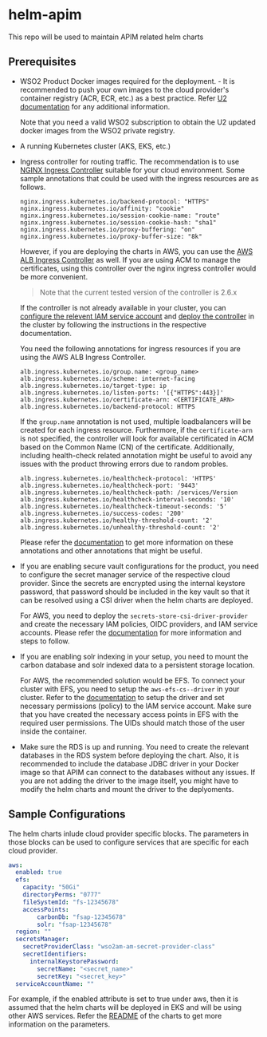 # helm-apim
This repo will be used to maintain APIM related helm charts

## Prerequisites

- WSO2 Product Docker images required for the deployment.  - It is recommended to push your own images to the cloud provider's container registry (ACR, ECR, etc.) as a best practice. Refer [U2 documentation](https://updates.docs.wso2.com/en/latest/updates/how-to-use-docker-images-to-receive-updates/) for any additional information. 
    
    Note that you need a valid WSO2 subscription to obtain the U2 updated docker images from the WSO2 private registry.

- A running Kubernetes cluster (AKS, EKS, etc.)

- Ingress controller for routing traffic. The recommendation is to use [NGINX Ingress Controller](https://kubernetes.github.io/ingress-nginx/deploy/) suitable for your cloud environment. Some sample annotations that could be used with the ingress resources are as follows.

  ```
  nginx.ingress.kubernetes.io/backend-protocol: "HTTPS"
  nginx.ingress.kubernetes.io/affinity: "cookie"
  nginx.ingress.kubernetes.io/session-cookie-name: "route"
  nginx.ingress.kubernetes.io/session-cookie-hash: "sha1"
  nginx.ingress.kubernetes.io/proxy-buffering: "on"
  nginx.ingress.kubernetes.io/proxy-buffer-size: "8k"
  ```

  However, if you are deploying the charts in AWS, you can use the [AWS ALB Ingress Controller](https://github.com/kubernetes-sigs/aws-load-balancer-controller/tree/main) as well. If you are using ACM to manage the certificates, using this controller over the nginx ingress controller would be more convenient.

  > Note that the current tested version of the controller is 2.6.x

  If the controller is not already available in your cluster, you can [configure the relevent IAM service account](https://kubernetes-sigs.github.io/aws-load-balancer-controller/v2.6/deploy/installation/#configure-iam) and [deploy the controller](https://kubernetes-sigs.github.io/aws-load-balancer-controller/v2.6/deploy/installation/#add-controller-to-cluster) in the cluster by following the instructions in the respective documentation.

  You need the following annotations for ingress resources if you are using the AWS ALB Ingress Controller.

  ```
  alb.ingress.kubernetes.io/group.name: <group_name>
  alb.ingress.kubernetes.io/scheme: internet-facing
  alb.ingress.kubernetes.io/target-type: ip
  alb.ingress.kubernetes.io/listen-ports: '[{"HTTPS":443}]'
  alb.ingress.kubernetes.io/certificate-arn: <CERTIFICATE_ARN>
  alb.ingress.kubernetes.io/backend-protocol: HTTPS
  ```

  If the `group.name` annotation is not used, multiple loadbalancers will be created for each ingress resource. Furthermore, if the `certificate-arn` is not specified, the controller will look for available certificated in ACM based on the Common Name (CN) of the certificate. Additionally, including health-check related annotation might be useful to avoid any issues with the product throwing errors due to random probles.

  ```
  alb.ingress.kubernetes.io/healthcheck-protocol: 'HTTPS'
  alb.ingress.kubernetes.io/healthcheck-port: '9443'
  alb.ingress.kubernetes.io/healthcheck-path: /services/Version
  alb.ingress.kubernetes.io/healthcheck-interval-seconds: '10'
  alb.ingress.kubernetes.io/healthcheck-timeout-seconds: '5'
  alb.ingress.kubernetes.io/success-codes: '200'
  alb.ingress.kubernetes.io/healthy-threshold-count: '2'
  alb.ingress.kubernetes.io/unhealthy-threshold-count: '2'
  ```

  Please refer the [documentation](https://kubernetes-sigs.github.io/aws-load-balancer-controller/v2.6/guide/ingress/annotations/) to get more information on these annotations and other annotations that might be useful.

- If you are enabling secure vault configurations for the product, you need to configure the secret manager service of the respective cloud provider. Since the secrets are encrypted using the internal keystore password, that password should be included in the key vault so that it can be resolved using a CSI driver when the helm charts are deployed.

    For AWS, you need to deploy the `secrets-store-csi-driver-provider` and create the necessary IAM policies, OIDC providers, and IAM service accounts. Please refer the [documentation](https://github.com/aws/secrets-store-csi-driver-provider-aws) for more information and steps to follow.

- If you are enabling solr indexing in your setup, you need to mount the carbon database and solr indexed data to a persistent storage location.

    For AWS, the recommended solution would be EFS. To connect your cluster with EFS, you need to setup the `aws-efs-cs--driver` in your cluster. Refer to the [documentation](https://github.com/kubernetes-sigs/aws-efs-csi-driver/tree/master) to setup the driver and set necessary permissions (policy) to the IAM service account. Make sure that you have created the necessary access points in EFS with the required user permissions. The UIDs should match those of the user inside the container.

- Make sure the RDS is up and running. You need to create the relevant databases in the RDS system before deploying the chart. Also, it is recommended to include the database JDBC driver in your Docker image so that APIM can connect to the databases without any issues. If you are not adding the driver to the image itself, you might have to modify the helm charts and mount the driver to the deplyoments.

## Sample Configurations

The helm charts inlude cloud provider specific blocks. The parameters in those blocks can be used to configure services that are specific for each cloud provider.

```yaml
aws:
  enabled: true
  efs:
    capacity: "50Gi"
    directoryPerms: "0777"
    fileSystemId: "fs-12345678"
    accessPoints:
        carbonDb: "fsap-12345678"
        solr: "fsap-12345678"
  region: ""
  secretsManager:
    secretProviderClass: "wso2am-am-secret-provider-class"
    secretIdentifiers:
      internalKeystorePassword:
        secretName: "<secret_name>"
        secretKey: "<secret_key>"
  serviceAccountName: ""
```

For example, if the enabled attribute is set to true under aws, then it is assumed that the helm charts will be deployed in EKS and will be using other AWS services. Refer the [README](all-in-one/README.md) of the charts to get more information on the parameters.